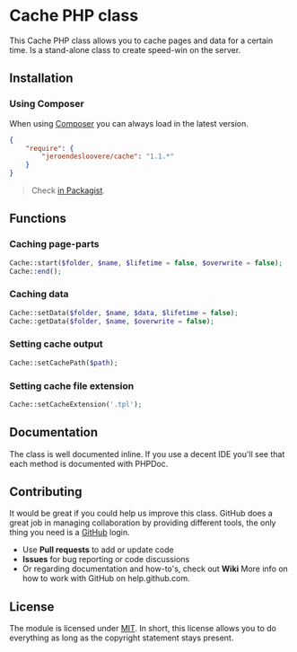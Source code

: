# Cache PHP class

This Cache PHP class allows you to cache pages and data for a certain time.
Is a stand-alone class to create speed-win on the server.

## Installation

### Using Composer

When using [Composer](https://getcomposer.org) you can always load in the latest version.

```json
{
    "require": {
        "jeroendesloovere/cache": "1.1.*"
    }
}
```
> Check [in Packagist](https://packagist.org/packages/jeroendesloovere/cache).

## Functions

### Caching page-parts

``` php
Cache::start($folder, $name, $lifetime = false, $overwrite = false);
Cache::end();
```

### Caching data

``` php
Cache::setData($folder, $name, $data, $lifetime = false);
Cache::getData($folder, $name, $overwrite = false);
```

### Setting cache output

``` php
Cache::setCachePath($path);
```

### Setting cache file extension

``` php
Cache::setCacheExtension('.tpl');
```

## Documentation

The class is well documented inline. If you use a decent IDE you'll see that each method is documented with PHPDoc.

## Contributing

It would be great if you could help us improve this class. GitHub does a great job in managing collaboration by providing different tools, the only thing you need is a [GitHub](http://github.com) login.

* Use **Pull requests** to add or update code
* **Issues** for bug reporting or code discussions
* Or regarding documentation and how-to's, check out **Wiki**
More info on how to work with GitHub on help.github.com.

## License

The module is licensed under [MIT](./LICENSE.md). In short, this license allows you to do everything as long as the copyright statement stays present.